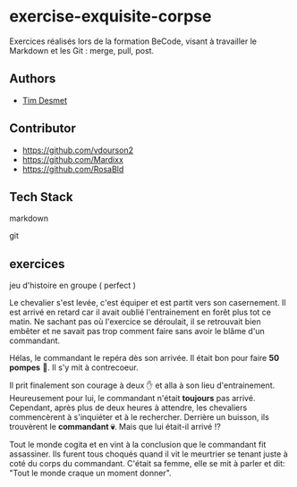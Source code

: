 # exercise-exquisite-corpse

Exercices réalisés lors de la formation BeCode, visant à travailler le Markdown et les Git : merge, pull, post.


## Authors

- [Tim Desmet](https://github.com/TimDesmet00)


## Contributor

- https://github.com/vdourson2
- https://github.com/Mardixx
- https://github.com/RosaBld


## Tech Stack

markdown

git

## exercices


jeu d'histoire en groupe ( perfect )

Le chevalier s'est levée, c'est équiper et est partit vers son casernement.
Il est arrivé en retard car il avait oublié l'entrainement en forêt plus tot ce matin.
Ne sachant pas où l'exercice se déroulait, il se retrouvait bien embêter et ne savait pas trop comment faire sans avoir le blâme d'un commandant.

Hélas, le commandant le repéra dès son arrivée. Il était bon pour faire **50 pompes** :muscle:.
Il s'y mit à contrecoeur.

Il prit finalement son courage à deux :hand: et alla à son lieu d'entrainement. Heureusement pour lui, le commandant n'était **toujours** pas arrivé.
Cependant, après plus de deux heures à attendre, les chevaliers commencèrent à s'inquiéter et à le rechercher.
Derrière un buisson, ils trouvèrent le **commandant :skull:**. Mais que lui était-il arrivé :interrobang:

Tout le monde cogita et en vint à la conclusion que le commandant fit assassiner.
Ils furent tous choqués quand il vit le meurtrier se tenant juste à coté du corps du commandant.
C'était sa femme, elle se mit à parler et dit: "Tout le monde craque un moment donner".
